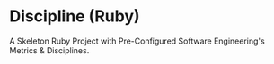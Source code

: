 # Discipline (Ruby)

A Skeleton Ruby Project with Pre-Configured Software Engineering's Metrics &
Disciplines.
